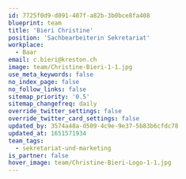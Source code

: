 ```yaml
---
id: 7725f0d9-d091-407f-a82b-3b0bce8fa408
blueprint: team
title: 'Bieri Christine'
position: 'Sachbearbeiterin Sekretariat'
workplace:
  - Baar
email: c.bieri@kreston.ch
image: team/Christine-Bieri-1-1.jpg
use_meta_keywords: false
no_index_page: false
no_follow_links: false
sitemap_priority: '0.5'
sitemap_changefreq: daily
override_twitter_settings: false
override_twitter_card_settings: false
updated_by: 3574a48a-d509-4c9e-9e37-5b83b6cfdc78
updated_at: 1651571934
team_tags:
  - sekretariat-und-marketing
is_partner: false
hover_image: team/Christine-Bieri-Logo-1-1.jpg
---
```


